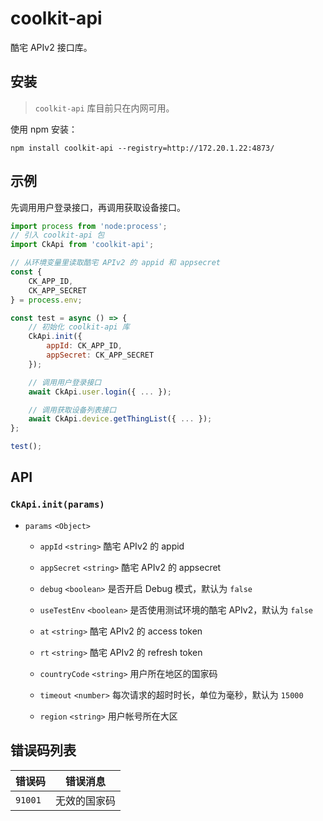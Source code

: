 # coolkit-api

酷宅 APIv2 接口库。

## 安装

> `coolkit-api` 库目前只在内网可用。

使用 npm 安装：

```
npm install coolkit-api --registry=http://172.20.1.22:4873/
```

## 示例

先调用用户登录接口，再调用获取设备接口。

```js
import process from 'node:process';
// 引入 coolkit-api 包
import CkApi from 'coolkit-api';

// 从环境变量里读取酷宅 APIv2 的 appid 和 appsecret
const {
    CK_APP_ID,
    CK_APP_SECRET
} = process.env;

const test = async () => {
    // 初始化 coolkit-api 库
    CkApi.init({
        appId: CK_APP_ID,
        appSecret: CK_APP_SECRET
    });

    // 调用用户登录接口
    await CkApi.user.login({ ... });

    // 调用获取设备列表接口
    await CkApi.device.getThingList({ ... });
};

test();
```

## API

### `CkApi.init(params)`

* `params` `<Object>`

    - `appId` `<string>` 酷宅 APIv2 的 appid

    - `appSecret` `<string>` 酷宅 APIv2 的 appsecret

    - `debug` `<boolean>` 是否开启 Debug 模式，默认为 `false`

    - `useTestEnv` `<boolean>` 是否使用测试环境的酷宅 APIv2，默认为 `false`

    - `at` `<string>` 酷宅 APIv2 的 access token

    - `rt` `<string>` 酷宅 APIv2 的 refresh token

    - `countryCode` `<string>` 用户所在地区的国家码

    - `timeout` `<number>` 每次请求的超时时长，单位为毫秒，默认为 `15000`

    - `region` `<string>` 用户帐号所在大区

## 错误码列表

| 错误码 | 错误消息 |
| - | - |
| `91001` | 无效的国家码 |
